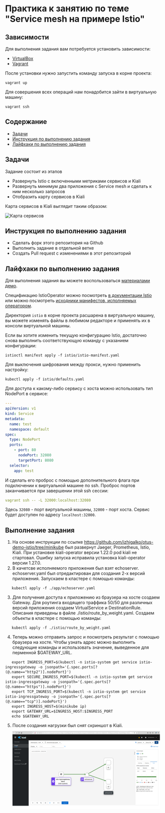 # Практика к занятию по теме "Service mesh на примере Istio"

## Зависимости

Для выполнения задания вам потребуется установить зависимости:

- [VirtualBox](https://www.virtualbox.org/wiki/Downloads)
- [Vagrant](https://www.vagrantup.com/downloads.html)

После установки нужно запустить команду запуска в корне проекта:

```shell script
vagrant up
```

Для совершения всех операций нам понадобится зайти в виртуальную машину:

```shell script
vagrant ssh
```

## Содержание

* [Задачи](#Задачи)
* [Инструкция по выполнению задания](#Инструкция-по-выполнению-задания)
* [Лайфхаки по выполнению задания](#Лайфхаки-по-выполнению-задания)

## Задачи

Задание состоит из этапов

- Развернуть Istio с включенными метриками сервисов и Kiali
- Развернуть минимум два приложения с Service mesh и сделать к ним несколько запросов
- Отобразить карту сервисов в Kiali

Карта сервисов в Kiali выглядит таким образом:

![Карта сервисов](kiali-service-map.png)

## Инструкция по выполнению задания

- Сделать форк этого репозитория на Github
- Выполнить задание в отдельной ветке
- Создать Pull request с изменениями в этот репозиторий


## Лайфхаки по выполнению задания

Для выполнения задания вы можете воспользоваться [материалами демо](https://github.com/izhigalko/otus-demo-istio).

Спецификацию IstioOperator можно посмотреть
[в документации Istio](https://istio.io/latest/docs/reference/config/istio.operator.v1alpha1/#IstioOperatorSpec)
или можно посмотреть [исходники манифестов, исполняемых оператором](https://github.com/istio/istio/tree/1.6.4/manifests).

Директория `istio` в корне проекта расшарена в виртуальную машину, вы можете изменять файлы 
в любимом редакторе и применять их в консоли виртуальной машины.

Если вы хотите изменить текущую конфигурацию Istio,
достаточно снова выполнить соответствующую команду с указанием конфигурации:

```shell script
istioctl manifest apply -f istio/istio-manifest.yaml
```

Для выключения шифрования между прокси, нужно применить настройку:

```shell script
kubectl apply -f istio/defaults.yaml
```

Для доступа к какому-либо сервису с хоста можно использовать тип NodePort в сервисе:

```yaml
---
apiVersion: v1
kind: Service
metadata:
  name: test
  namespace: default
spec:
  type: NodePort
  ports:
    - port: 80
      nodePort: 32080
      targetPort: 8080
  selector:
    app: test
```

И сделать его проброс с помощью дополнительного флага
при подключении к виртуальной машине по ssh. Проброс портов заканчивается при завершении этой ssh сессии:

```yaml
vagrant ssh -- -L 32000:localhost:32080
```

Здесь `32080` - порт виртуальной машины, `32000` - порт хоста.
Сервис будет доступен по адресу `localhost:32000`.


## Выполнение задания

1. На основе инструкции по ссылке https://github.com/izhigalko/otus-demo-istio/tree/minikube
был развернут Jaeger, Prometheus, Istio, Kiali. При установке kiali-operator версии 1.22.0
pod kiali не стартовал. Ошибку запуска исправила установка kiali-operator версии 1.27.0.
2. В качетсве исполняемого приложения был взят echoserver. echoserver.yaml был отредактирован
для создания 2-х версий приложения. Запускаем в кластере с помощью команды:
```shell script
   kubectl apply -f ./app/echoserver.yaml
```
3. Для получения доступа к приложению из браузера на хосте создаем Gateway. Для роутинга
входящего траффика 50/50 для различных версий приложения создаем VirtualService и DestinationRule.
Описания приведены в файле ./istio/route_by_weight.yaml. Создаем объекты в кластере с помощью команды:
```shell script
   kubectl apply -f ./istio/route_by_weight.yaml
```
4. Теперь можно отправить запрос и посмотреть результат с помощью браузера на хосте. Чтобы узнать адрес
можно выполнить следующие команды и использовать значение, выведенное для перменной $GATEWAY_URL.
```shell script
   export INGRESS_PORT=$(kubectl -n istio-system get service istio-ingressgateway -o jsonpath='{.spec.ports[?(@.name=="http2")].nodePort}')
   export SECURE_INGRESS_PORT=$(kubectl -n istio-system get service istio-ingressgateway -o jsonpath='{.spec.ports[?(@.name=="https")].nodePort}')
   export TCP_INGRESS_PORT=$(kubectl -n istio-system get service istio-ingressgateway -o jsonpath='{.spec.ports[?(@.name=="tcp")].nodePort}')
   export INGRESS_HOST=$(minikube ip)
   export GATEWAY_URL=$INGRESS_HOST:$INGRESS_PORT
   echo $GATEWAY_URL
```
5. После создания нагрузки был снят скриншот в Kiali.
![Роутинг траффика по версии приложения](kiali_scr.png)
